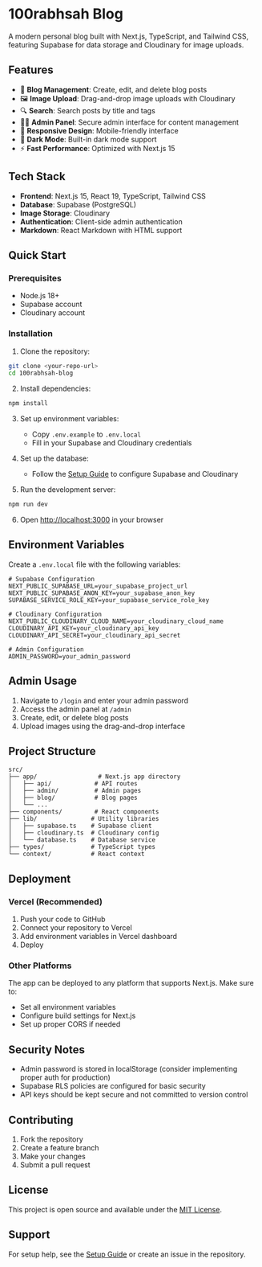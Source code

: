 # 100rabhsah Blog

A modern personal blog built with Next.js, TypeScript, and Tailwind CSS, featuring Supabase for data storage and Cloudinary for image uploads.

## Features

- 📝 **Blog Management**: Create, edit, and delete blog posts
- 🖼️ **Image Upload**: Drag-and-drop image uploads with Cloudinary
- 🔍 **Search**: Search posts by title and tags
- 👨‍💼 **Admin Panel**: Secure admin interface for content management
- 📱 **Responsive Design**: Mobile-friendly interface
- 🌙 **Dark Mode**: Built-in dark mode support
- ⚡ **Fast Performance**: Optimized with Next.js 15

## Tech Stack

- **Frontend**: Next.js 15, React 19, TypeScript, Tailwind CSS
- **Database**: Supabase (PostgreSQL)
- **Image Storage**: Cloudinary
- **Authentication**: Client-side admin authentication
- **Markdown**: React Markdown with HTML support

## Quick Start

### Prerequisites

- Node.js 18+ 
- Supabase account
- Cloudinary account

### Installation

1. Clone the repository:
```bash
git clone <your-repo-url>
cd 100rabhsah-blog
```

2. Install dependencies:
```bash
npm install
```

3. Set up environment variables:
   - Copy `.env.example` to `.env.local`
   - Fill in your Supabase and Cloudinary credentials

4. Set up the database:
   - Follow the [Setup Guide](./SETUP_GUIDE.md) to configure Supabase and Cloudinary

5. Run the development server:
```bash
npm run dev
```

6. Open [http://localhost:3000](http://localhost:3000) in your browser

## Environment Variables

Create a `.env.local` file with the following variables:

```env
# Supabase Configuration
NEXT_PUBLIC_SUPABASE_URL=your_supabase_project_url
NEXT_PUBLIC_SUPABASE_ANON_KEY=your_supabase_anon_key
SUPABASE_SERVICE_ROLE_KEY=your_supabase_service_role_key

# Cloudinary Configuration
NEXT_PUBLIC_CLOUDINARY_CLOUD_NAME=your_cloudinary_cloud_name
CLOUDINARY_API_KEY=your_cloudinary_api_key
CLOUDINARY_API_SECRET=your_cloudinary_api_secret

# Admin Configuration
ADMIN_PASSWORD=your_admin_password
```

## Admin Usage

1. Navigate to `/login` and enter your admin password
2. Access the admin panel at `/admin`
3. Create, edit, or delete blog posts
4. Upload images using the drag-and-drop interface

## Project Structure

```
src/
├── app/                 # Next.js app directory
│   ├── api/            # API routes
│   ├── admin/          # Admin pages
│   ├── blog/           # Blog pages
│   └── ...
├── components/         # React components
├── lib/               # Utility libraries
│   ├── supabase.ts    # Supabase client
│   ├── cloudinary.ts  # Cloudinary config
│   └── database.ts    # Database service
├── types/             # TypeScript types
└── context/           # React context
```

## Deployment

### Vercel (Recommended)

1. Push your code to GitHub
2. Connect your repository to Vercel
3. Add environment variables in Vercel dashboard
4. Deploy

### Other Platforms

The app can be deployed to any platform that supports Next.js. Make sure to:
- Set all environment variables
- Configure build settings for Next.js
- Set up proper CORS if needed

## Security Notes

- Admin password is stored in localStorage (consider implementing proper auth for production)
- Supabase RLS policies are configured for basic security
- API keys should be kept secure and not committed to version control

## Contributing

1. Fork the repository
2. Create a feature branch
3. Make your changes
4. Submit a pull request

## License

This project is open source and available under the [MIT License](LICENSE).

## Support

For setup help, see the [Setup Guide](./SETUP_GUIDE.md) or create an issue in the repository.

